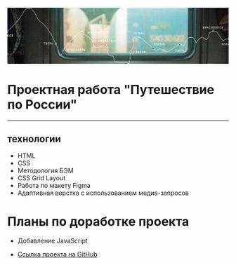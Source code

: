 ![](./img/Vector%202.8%20(Stroke).jpg)

# Проектная работа "Путешествие по России"
__________
## технологии
* HTML
* CSS
* Методология БЭМ
* CSS Grid Layout
* Работа по макету Figma
* Адаптивная верстка с использованием медиа-запросов
# Планы по доработке проекта
* Добавление JavaScript

* [Ссылка проекта на GitHub](https://alexey-melikov.github.io/russian-travel/)

